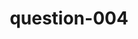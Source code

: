 ---
layout: question
title: question-004
number: 004
question: Name something you might eat with a hamburger.
answer1: French fries | 60
answer2: Soup | 12
answer3: Salad | 9
answer4: Onion rings | 5
answer5: Tater tots | 5
answer6: Pickles | 3
answer7:
answer8:
answer9:
answer10:
---